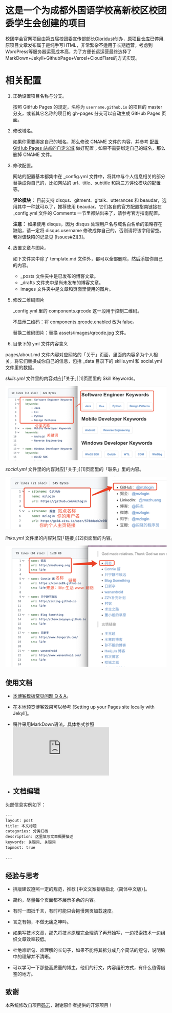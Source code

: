 
# 这是一个为成都外国语学校高新校区校团委学生会创建的项目  
校团学会官网项目由第五届校团委宣传部部长[Gloridust](https://github.com/Gloridust)创办，[原项目仓库](https://github.com/Gloridust/cflsgx.top)已停用.原项目文章发布属于是纯手写HTML，非常繁杂不适用于长期运营。考虑到WordPress等服务器运营成本高，为了方便长远运营最终选择了MarkDown+Jekyll+GithubPage+Vercel+CloudFlare的方式实现。  


# 相关配置

1. 正确设置项目名称与分支。

   按照 GitHub Pages 的规定，名称为 `username.github.io` 的项目的 master 分支，或者其它名称的项目的 gh-pages 分支可以自动生成 GitHub Pages 页面。

2. 修改域名。

   如果你需要绑定自己的域名，那么修改 CNAME 文件的内容，并参考 [配置 GitHub Pages 站点的自定义域](https://docs.github.com/cn/pages/configuring-a-custom-domain-for-your-github-pages-site) 做好配置；如果不需要绑定自己的域名，那么删掉 CNAME 文件。

3. 修改配置。

   网站的配置基本都集中在 \_config.yml 文件中，将其中与个人信息相关的部分替换成你自己的，比如网站的 url、title、subtitle 和第三方评论模块的配置等。

   **评论模块：** 目前支持 disqus、gitment、gitalk、utterances 和 beaudar，选用其中一种就可以了，推荐使用 beaudar。它们各自的官方配置指南链接在 \_config.yml 文件的 Comments 一节里都贴出来了，请参考官方指南配置。

   **注意：** 如果使用 disqus，因为 disqus 处理用户名与域名白名单的策略存在缺陷，请一定将 disqus.username 修改成你自己的，否则请将该字段留空。我对该缺陷的记录见 [Issues#2][3]。

4. 放置文章与图片。

   如下文件夹中除了 template.md 文件外，都可以全部删除，然后添加你自己的内容。

   * \_posts 文件夹中是已发布的博客文章。
   * \_drafts 文件夹中是尚未发布的博客文章。
   * images 文件夹中是文章和页面里使用的图片。
   
5. 修改二维码图片
   
   _config.yml 里的 components.qrcode 这一段用于控制二维码。

   不显示二维码：将 components.qrcode.enabled 改为 false。

   替换二维码图片：替换 assets/images/qrcode.jpg 文件。

6. 目录下的 yml 文件内容含义

pages/about.md 文件内容对应网站的「关于」页面，里面的内容多为个人相关，将它们替换成你自己的信息，包括 \_data 目录下的 skills.yml 和 social.yml 文件里的数据。

*skills.yml* 文件里的内容对应[「关于」][1]页面里的 Skill Keywords。

![](/images/posts/template/skills.yml.png)

*social.yml* 文件里的内容对应[「关于」][1]页面里的「联系」里的内容。

![](/images/posts/template/social.yml.png)

*links.yml* 文件里的内容对应[「链接」][2]页面里的内容。

![](/images/posts/template/links.yml.png)


## 使用文档

- [本博客模板常见问题 Q & A](https://mazhuang.org/2020/05/03/blog-template-qna/)。

- 在本地预览博客效果可以参考 [Setting up your Pages site locally with Jekyll]。

- 稿件采用MarkDown语法，具体格式参照![菜鸟教程](https://www.runoob.com/markdown/md-title.html)  

- ## 文档编辑

头部信息实例如下：  
```txt
---
layout: post
title: 本文标题
categories: 分类归档
description: 这里填写文章概要描述
keywords: 关键词, 关键词
topmost: true

---
```

## 经验与思考

* 排版建议遵照一定的规范，推荐 [中文文案排版指北（简体中文版）]。

* 简约，尽量每个页面都不展示多余的内容。

* 有时一图抵千言，有时可能只会拖慢网页加载速度。

* 言之有物，不做无痛之呻吟。

* 如果写技术文章，那先将技术原理完全理清了再开始写，一边摸索技术一边组织文章效率较低。

* 杜绝难断句、难理解的长句子，如果不能将其拆分成几个简洁的短句，说明脑中的理解并不清晰。

* 可以学习一下那些高质量的博主，他们的行文，内容组织方式，有什么值得借鉴的地方。


## 致谢

本系统修改自项目[码志](https://github.com/mzlogin/mzlogin.github.io)，谢谢原作者提供的开源项目！
